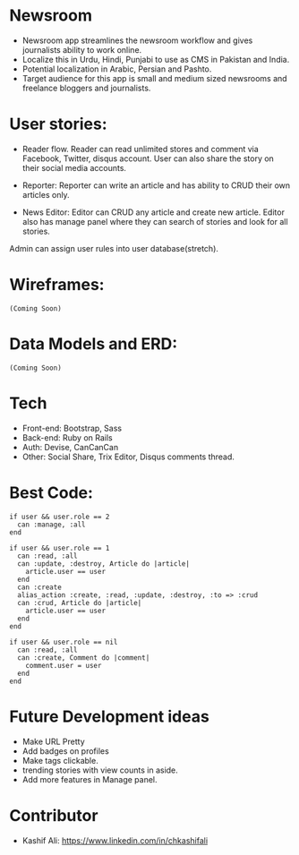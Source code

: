 # Newsroom

- Newsroom app streamlines the newsroom workflow and gives journalists ability to work online. 
- Localize this in Urdu, Hindi, Punjabi to use as CMS in Pakistan and India.
- Potential localization in Arabic, Persian and Pashto.
- Target audience for this app is small and medium sized newsrooms and freelance bloggers and journalists.


# User stories:
- Reader flow. Reader can read unlimited stores and comment via Facebook, Twitter, disqus account. User can also share the story on their social media accounts.

- Reporter: Reporter can write an article and has ability to CRUD their own articles only.

- News Editor: Editor can CRUD any article and create new article. Editor also has manage panel where they can search of stories and look for all stories.


Admin can assign user rules into user database(stretch).

# Wireframes:

    (Coming Soon)

# Data Models and ERD:

    (Coming Soon)

# Tech
- Front-end: Bootstrap, Sass
- Back-end: Ruby on Rails
- Auth: Devise, CanCanCan
- Other: Social Share, Trix Editor, Disqus comments thread.


# Best Code:
```
if user && user.role == 2
  can :manage, :all
end

if user && user.role == 1
  can :read, :all
  can :update, :destroy, Article do |article|
    article.user == user
  end
  can :create
  alias_action :create, :read, :update, :destroy, :to => :crud
  can :crud, Article do |article|
    article.user == user
  end
end

if user && user.role == nil
  can :read, :all
  can :create, Comment do |comment|
    comment.user = user
  end
end
```

# Future Development ideas
- Make URL Pretty 
- Add badges on profiles 
- Make tags clickable.
- trending stories with view counts in aside.
- Add more features in Manage panel.

# Contributor
- Kashif Ali: https://www.linkedin.com/in/chkashifali
